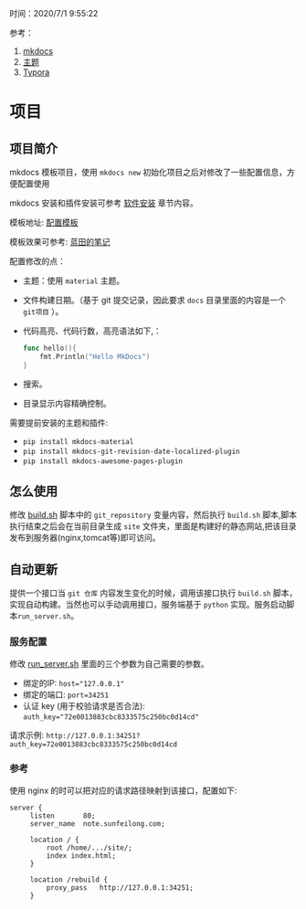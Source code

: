 时间：2020/7/1 9:55:22  

参考：

1. [mkdocs](https://www.mkdocs.org/)  
2. [主题](https://jamstackthemes.dev/ssg/mkdocs/)
3. [Typora](https://www.typora.io/)

# 项目
## 项目简介
mkdocs 模板项目，使用 `mkdocs new` 初始化项目之后对修改了一些配置信息，方便配置使用

mkdocs 安装和插件安装可参考 [软件安装](./软件安装.md) 章节内容。

模板地址: [配置模板](https://github.com/ProjectTemplate/mkdocs-config-template.git)

模板效果可参考:  [蓝田的笔记](http://note.sunfeilong.com/)

配置修改的点：

* 主题：使用 `material` 主题。

* 文件构建日期。（基于 git 提交记录，因此要求 `docs` 目录里面的内容是一个 `git项目` ）。

* 代码高亮、代码行数，高亮语法如下,：

    ```go
    func hello(){
        fmt.Println("Hello MkDocs")
    }
    ```
    
* 搜索。

* 目录显示内容精确控制。

需要提前安装的主题和插件:

* `pip install mkdocs-material`
* `pip install mkdocs-git-revision-date-localized-plugin`
* `pip install mkdocs-awesome-pages-plugin`

## 怎么使用

修改 [build.sh](./build.sh) 脚本中的 `git_repository` 变量内容，然后执行 `build.sh` 脚本,脚本执行结束之后会在当前目录生成 `site` 文件夹，里面是构建好的静态网站,把该目录发布到服务器(nginx,tomcat等)即可访问。

## 自动更新  
提供一个接口当 `git 仓库` 内容发生变化的时候，调用该接口执行 `build.sh` 脚本，实现自动构建。当然也可以手动调用接口，服务端基于 `python` 实现。服务启动脚本`run_server.sh`。

### 服务配置

修改 [run_server.sh](./run_server.sh) 里面的三个参数为自己需要的参数。

* 绑定的IP: `host="127.0.0.1"`
* 绑定的端口: `port=34251`
* 认证 key (用于校验请求是否合法): `auth_key="72e0013883cbc8333575c250bc0d14cd"`


请求示例: `http://127.0.0.1:34251?auth_key=72e0013883cbc8333575c250bc0d14cd`

### 参考 
使用 nginx 的时可以把对应的请求路径映射到该接口，配置如下:

```nginx
server {
     listen       80;
     server_name  note.sunfeilong.com;
     
     location / {
         root /home/.../site/;
         index index.html;
     }

     location /rebuild {
         proxy_pass   http://127.0.0.1:34251;
     }
```

